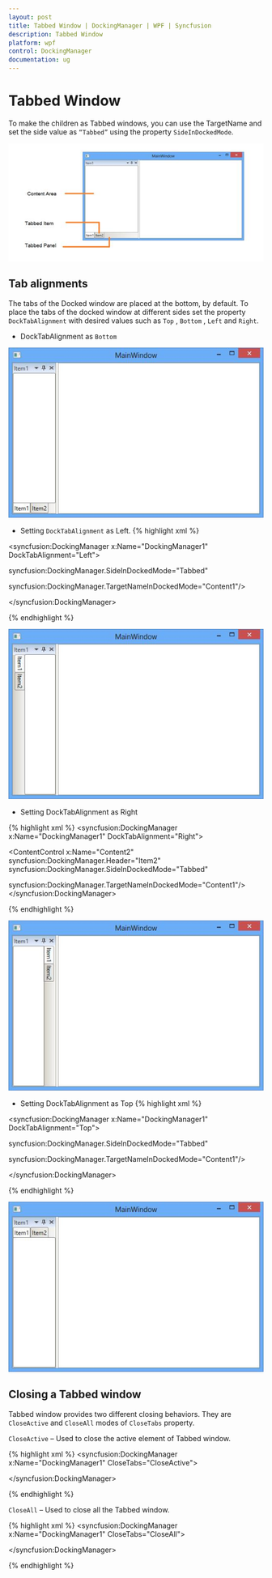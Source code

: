 ```yaml
---
layout: post
title: Tabbed Window | DockingManager | WPF | Syncfusion
description: Tabbed Window
platform: wpf
control: DockingManager
documentation: ug
---
```

# Tabbed Window

To make the children as Tabbed windows, you can use the TargetName and set the side value as `“Tabbed”` using the property `SideInDockedMode`.

![](TabbedWindow_images/TabbedWindow_img1.jpeg)


##  Tab alignments

The tabs of the Docked window are placed at the bottom, by default. To place the tabs of the docked window at different sides set the property `DockTabAlignment` with desired values such as `Top` , `Bottom` , `Left` and `Right`. 

* DockTabAlignment as `Bottom`

![](TabbedWindow_images/TabbedWindow_img2.jpeg)


* Setting `DockTabAlignment` as Left.
{% highlight xml %}

<syncfusion:DockingManager x:Name="DockingManager1" DockTabAlignment="Left">

<ContentControl  x:Name="Content1" syncfusion:DockingManager.Header="Item1" /> <ContentControl x:Name="Content2" syncfusion:DockingManager.Header="Item2"/>                                      syncfusion:DockingManager.SideInDockedMode="Tabbed"

syncfusion:DockingManager.TargetNameInDockedMode="Content1"/> 

</syncfusion:DockingManager>



{% endhighlight %}

![](TabbedWindow_images/TabbedWindow_img3.jpeg)


* Setting DockTabAlignment as Right

{% highlight xml %}
<syncfusion:DockingManager x:Name="DockingManager1" DockTabAlignment="Right">

<ContentControl  x:Name="Content1" syncfusion:DockingManager.Header="Item1"/>  

<ContentControl x:Name="Content2" syncfusion:DockingManager.Header="Item2"                                       syncfusion:DockingManager.SideInDockedMode="Tabbed"

syncfusion:DockingManager.TargetNameInDockedMode="Content1"/>                                                                                                   </syncfusion:DockingManager>



{% endhighlight %}



![](TabbedWindow_images/TabbedWindow_img4.jpeg)


* Setting DockTabAlignment as Top
{% highlight xml %}

<syncfusion:DockingManager x:Name="DockingManager1" DockTabAlignment="Top">

<ContentControl  x:Name="Content1" syncfusion:DockingManager.Header="Item1"/> 

<ContentControl x:Name="Content2" syncfusion:DockingManager.Header="Item2"/>                                      syncfusion:DockingManager.SideInDockedMode="Tabbed"

syncfusion:DockingManager.TargetNameInDockedMode="Content1"/>  

</syncfusion:DockingManager>



{% endhighlight %}

![](TabbedWindow_images/TabbedWindow_img5.jpeg)


## Closing a Tabbed window

Tabbed window provides two different closing behaviors. They are `CloseActive` and `CloseAll` modes of `CloseTabs` property.

`CloseActive` – Used to close the active element of Tabbed window.

{% highlight xml %}
<syncfusion:DockingManager x:Name="DockingManager1" CloseTabs="CloseActive">

<ContentControl x:Name="Content1" syncfusion:DockingManager.Header="Item1"/>  

<ContentControl x:Name="Content2" syncfusion:DockingManager.Header="Item2"                                    syncfusion:DockingManager.SideInDockedMode="Tabbed"                                      syncfusion:DockingManager.TargetNameInDockedMode="Content1"/>  

<ContentControl x:Name="Content3" syncfusion:DockingManager.Header="Item3"                                       syncfusion:DockingManager.SideInDockedMode="Tabbed"                                       syncfusion:DockingManager.TargetNameInDockedMode="Content1"/>                         

</syncfusion:DockingManager>



{% endhighlight %}

 `CloseAll` – Used to close all the Tabbed window.

{% highlight xml %}
<syncfusion:DockingManager x:Name="DockingManager1" CloseTabs="CloseAll">

<ContentControl x:Name="Content1" syncfusion:DockingManager.Header="Item1"/>  

<ContentControl x:Name="Content2" syncfusion:DockingManager.Header="Item2"                                    syncfusion:DockingManager.SideInDockedMode="Tabbed"                                      syncfusion:DockingManager.TargetNameInDockedMode="Content1"/>  

<ContentControl x:Name="Content3" syncfusion:DockingManager.Header="Item3"                                       syncfusion:DockingManager.SideInDockedMode="Tabbed"                                       syncfusion:DockingManager.TargetNameInDockedMode="Content1"/>                         

</syncfusion:DockingManager>



{% endhighlight %}
